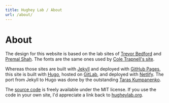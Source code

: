 ```yaml
---
title: Hughey Lab / About
url: /about/
---
```


# About

The design for this website is based on the lab sites of [Trevor Bedford](http://bedford.io) and [Premal Shah](http://theshahlab.org). The fonts are the same ones used by [Cole Trapnell's site](https://cole-trapnell-lab.github.io).

Whereas those sites are built with [Jekyll](https://jekyllrb.com) and deployed with [GitHub Pages](https://pages.github.com), this site is built with [Hugo](https://gohugo.io), hosted on [GitLab](https://gitlab.com), and deployed with [Netlify](https://www.netlify.com). The port from Jekyll to Hugo was done by the outstanding [Taras Kumpanenko](http://outsourcer.in.ua).

The [source code](https://gitlab.com/hugheylab/hugheylab.gitlab.io) is freely available under the MIT license. If you use the code in your own site, I'd appreciate a link back to [hugheylab.org](https://hugheylab.org).
